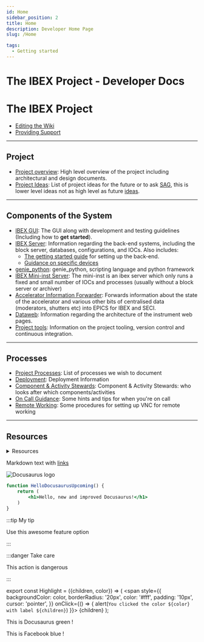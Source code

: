 ```yaml
---
id: Home
sidebar_position: 2
title: Home
description: Developer Home Page
slug: /Home

tags:
  - Getting started
---
```


# The IBEX Project - Developer Docs

# The IBEX Project

- [Editing the Wiki](https://github.com/ISISComputingGroup/ibex_developers_manual/wiki/Editing-the-Wiki)
- [Providing Support](https://github.com/ISISComputingGroup/ibex_developers_manual/wiki/Providing-Support)

---

## Project 
- [Project overview](/docs/Home/project_overview): High level overview of the project including architectural and design documents.
- [Project Ideas](/docs/Home/project_ideas): List of project ideas for the future or to ask [SAG](https://stfc365.sharepoint.com/sites/IBEXSAG), this is lower level ideas not as high level as future [ideas](https://github.com/ISISComputingGroup/IBEX/wiki/Future-Ideas).


---

## Components of the System

- [IBEX GUI](/docs/Home/The_GUI): The GUI along with development and testing guidelines (Including how to **get started**). 
- [IBEX Server](/docs/Home/The_Backend_System): Information regarding the back-end systems, including the block server, databases, configurations, and IOCs. Also includes:
  * [The getting started guide](Home/First_time_installing_and_building) for setting up the back-end.
  * [Guidance on specific devices](Home/Specific_Device_IOC)
- [genie_python](Home/genie_python): genie_python, scripting language and python framework
- [IBEX Mini-inst Server](Home/Configure_Mini_Inst): The mini-inst is an ibex server which only runs a fixed and small number of IOCs and processes (usually without a block server or archiver)
- [Accelerator Information Forwarder](Home/Beam_Status_Shutter_accelerator_and_moderator_information): Forwards information about the state of the accelerator and various other bits of centralised data (moderators, shutters etc) into EPICS for IBEX and SECI.
- [Dataweb](Home/Web_Dashboard): Information regarding the architecture of the instrument web pages.
- [Project tools](Home/Project_Tools): Information on the project tooling, version control and continuous integration.

---

## Processes

- [Project Processes](Home/Processes): List of processes we wish to document
- [Deployment](Home/Deployment): Deployment Information
- [Component & Activity Stewards](Home/Component_Stewards): Component & Activity Stewards: who looks after which components/activities
- [On Call Guidance](Home/Providing-Support): Some hints and tips for when you're on call
- [Remote Working](Home/Remote_Working): Some procedures for setting up VNC for remote working

---

## Resources
<details>
<summary>Resources</summary>
<div>
    <li><a class="dropdown_list" href="https://github.com/ISISComputingGroup/ibex_developers_manual/wiki/Training-Instrument-Scientists-in-IBEX">Training</a>: Information about running IBEX and genie_python training courses</li>
    <li><a class="dropdown_list" href="https://github.com/ISISComputingGroup/ibex_developers_manual/wiki/New-Starters">New Starters </a>: Resources for new team members</li>
    <li><a class="dropdown_list" href="https://github.com/ISISComputingGroup/ibex_developers_manual/wiki/Glossary">Glossary </a>: Glossary of terms </li>
    <li><a class="dropdown_list" href="https://github.com/ISISComputingGroup/ibex_developers_manual/wiki/links-and-resources">Other Links and Resources </a>: Page of links and resources not in this wiki</li>
    <li><a class="dropdown_list" href="https://github.com/ISISComputingGroup/ibex_developers_manual/wiki/trouble-shooting-pages">Trouble Shooting Pages </a>: Pages that link to trouble shooting of various kinds</li>
    <li><a class="dropdown_list" href="https://github.com/ISISComputingGroup/ibex_developers_manual/wiki/galils-under-seci">Galils Under SECI </a>: Pages that link to information on control of Galils under SECI</li>
    <li><a class="dropdown_list" href="https://github.com/ISISNeutronMuon/InstrumentScripts/wiki">Python shared scripts (also know as shared instrument scripts) </a>: Start of an area to share scripts between instruments</li>
    <li><a class="dropdown_list" href="https://github.com/ISISComputingGroup/ibex_developers_manual/wiki/Shared-utility-scripts">Shared utility scripts </a>: An area to document any utility scripts for us to use</li>
    <li><a class="dropdown_list" href="https://stfc365.sharepoint.com/sites/IBEXSAG">SAG</a>: Sharepoint site for Scientific Advisory Group (SAG) material.</li>

</div>
</details>




















Markdown text with [links](./hello.md)

![Docusaurus logo](/img/docusaurus.png)

```jsx title="src/components/HelloDocusaurus.js"
function HelloDocusaurusUpcoming() {
    return (
        <h1>Hello, new and improved Docusaurus!</h1>
    )
}
```

:::tip My tip

Use this awesome feature option

:::

:::danger Take care

This action is dangerous

:::


export const Highlight = ({children, color}) => (
  <span
    style={{
      backgroundColor: color,
      borderRadius: '20px',
      color: '#fff',
      padding: '10px',
      cursor: 'pointer',
    }}
    onClick={() => {
      alert(`You clicked the color ${color} with label ${children}`)
    }}>
    {children}
  </span>
);

This is <Highlight color="#25c2a0">Docusaurus green</Highlight> !

This is <Highlight color="#1877F2">Facebook blue</Highlight> !
